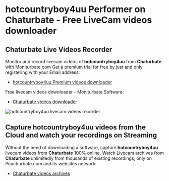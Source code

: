# hotcountryboy4uu Performer on Chaturbate - Free LiveCam videos downloader

## Chaturbate Live Videos Recorder

Monitor and record livecam videos of **hotcountryboy4uu** from **Chaturbate** with Moniturbate.com
Get a premium trial for free by just and only registering with your Email address:
* [hotcountryboy4uu Premium videos downloader](https://moniturbate.com/request-demo-licence-key.html)

Free livecam videos downloader - Moniturbate Software:
* [Chaturbate videos downloader](https://moniturbate.com/moniturbate-download-software.html)

![hotcountryboy4uu livecam videos recorder](https://peachurnet.com/templates/moniturbate-software.png)


## Capture hotcountryboy4uu videos from the Cloud and watch your recordings on Streaming

Without the need of downloading a software, capture **hotcountryboy4uu** livecam videos from **Chaturbate** 100% online.
Watch Livecam archives from **Chaturbate** unlimitedly from thousands of existing recordings, only on Peachurbate.com and its websites network:
* [Chaturbate videos archives](https://peachurnet.com/)